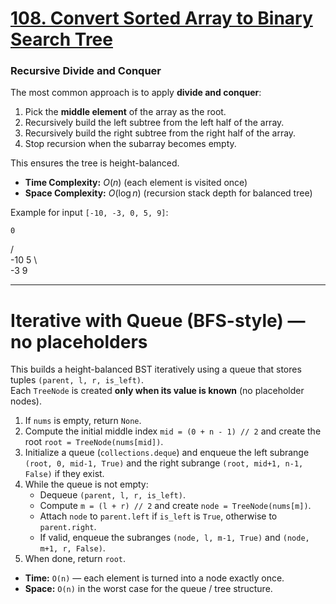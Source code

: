# [108. Convert Sorted Array to Binary Search Tree](https://leetcode.com/problems/convert-sorted-array-to-binary-search-tree/description/)


### Recursive Divide and Conquer

The most common approach is to apply **divide and conquer**:

1. Pick the **middle element** of the array as the root.
2. Recursively build the left subtree from the left half of the array.
3. Recursively build the right subtree from the right half of the array.
4. Stop recursion when the subarray becomes empty.

This ensures the tree is height-balanced.

- **Time Complexity:** $O(n)$ (each element is visited once)
- **Space Complexity:** $O(\log n)$ (recursion stack depth for balanced tree)

Example for input `[-10, -3, 0, 5, 9]`:

    0
   / \
-10   5
  \     \
  -3      9

---

# Iterative with Queue (BFS-style) — no placeholders

This builds a height-balanced BST iteratively using a queue that stores tuples `(parent, l, r, is_left)`.  
Each `TreeNode` is created **only when its value is known** (no placeholder nodes).

1. If `nums` is empty, return `None`.  
2. Compute the initial middle index `mid = (0 + n - 1) // 2` and create the root `root = TreeNode(nums[mid])`.  
3. Initialize a queue (`collections.deque`) and enqueue the left subrange `(root, 0, mid-1, True)` and the right subrange `(root, mid+1, n-1, False)` if they exist.  
4. While the queue is not empty:  
   - Dequeue `(parent, l, r, is_left)`.  
   - Compute `m = (l + r) // 2` and create `node = TreeNode(nums[m])`.  
   - Attach `node` to `parent.left` if `is_left` is `True`, otherwise to `parent.right`.  
   - If valid, enqueue the subranges `(node, l, m-1, True)` and `(node, m+1, r, False)`.  
5. When done, return `root`.

- **Time:** `O(n)` — each element is turned into a node exactly once.  
- **Space:** `O(n)` in the worst case for the queue / tree structure.